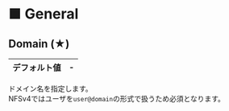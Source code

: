 # ■ General
## Domain (★)
|デフォルト値|-|
|:---|:---|

ドメイン名を指定します。  
NFSv4ではユーザを`user@domain`の形式で扱うため必須となります。
